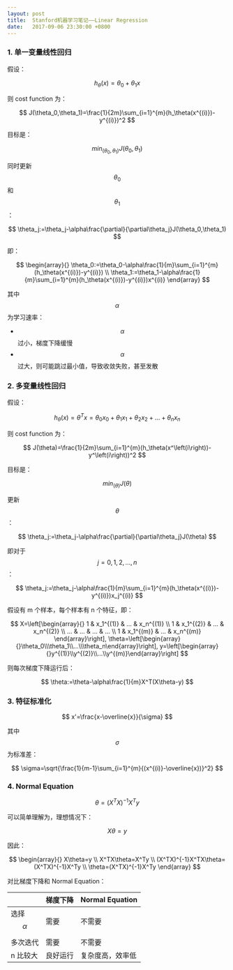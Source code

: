 ```yaml
---
layout: post
title:  Stanford机器学习笔记——Linear Regression
date:   2017-09-06 23:30:00 +0800
---
```


### 1. 单一变量线性回归

假设：

$$ h_\theta(x)=\theta_0+\theta_1x $$

则 cost function 为：

$$ J(\theta_0,\theta_1)=\frac{1}{2m}\sum_{i=1}^{m}(h_\theta(x^{(i)})-y^{(i)})^2 $$

目标是：

$$ min_\left(\theta_0,\theta_1\right)J(\theta_0,\theta_1) $$

同时更新 $$\theta_0$$ 和 $$\theta_1$$：

$$ \theta_j:=\theta_j-\alpha\frac{\partial}{\partial\theta_j}J(\theta_0,\theta_1) $$

即：

$$
\begin{array}{}
\theta_0:=\theta_0-\alpha\frac{1}{m}\sum_{i=1}^{m}(h_\theta(x^{(i)})-y^{(i)}) \\
\theta_1:=\theta_1-\alpha\frac{1}{m}\sum_{i=1}^{m}(h_\theta(x^{(i)})-y^{(i)})x^{(i)}
\end{array}
$$

其中 $$\alpha$$ 为学习速率：

- $$\alpha$$ 过小，梯度下降缓慢
- $$\alpha$$ 过大，则可能跳过最小值，导致收敛失败，甚至发散

### 2. 多变量线性回归

假设：

$$ h_\theta(x)=\theta^Tx=\theta_0x_0+\theta_1x_1+\theta_2x_2+...+\theta_nx_n $$

则 cost function 为：

$$ J(\theta)=\frac{1}{2m}\sum_{i=1}^{m}(h_\theta(x^\left(i\right))-y^\left(i\right))^2 $$

目标是：

$$ min_\left(\theta\right)J(\theta) $$

更新 $$ \theta $$：

$$ \theta_j:=\theta_j-\alpha\frac{\partial}{\partial\theta_j}J(\theta) $$

即对于 $$ j=0,1,2,...,n $$：

$$ \theta_j:=\theta_j-\alpha\frac{1}{m}\sum_{i=1}^{m}(h_\theta(x^{(i)})-y^{(i)})x_j^{(i)} $$

假设有 m 个样本，每个样本有 n 个特征，即：

$$
X=\left[\begin{array}{}
1 & x_1^{(1)} & ... & x_n^{(1)} \\
1 & x_1^{(2)}  & ... & x_n^{(2)} \\
... & ... & ... & ... \\
1 & x_1^{(m)}  & ... & x_n^{(m)}
\end{array}\right],
\theta=\left[\begin{array}{}\theta_0\\\theta_1\\...\\\theta_n\end{array}\right],
y=\left[\begin{array}{}y^{(1)}\\y^{(2)}\\...\\y^{(m)}\end{array}\right]
$$

则每次梯度下降运行后：

$$ \theta:=\theta-\alpha\frac{1}{m}X^T(X\theta-y) $$

### 3. 特征标准化

$$ x'=\frac{x-\overline{x}}{\sigma} $$

其中 $$ \sigma $$ 为标准差：

$$ \sigma=\sqrt{\frac{1}{m-1}\sum_{i=1}^{m}{(x^{(i)}-\overline{x})}^2} $$

### 4. Normal Equation

$$ \theta=(X^TX)^{-1}X^Ty $$

可以简单理解为，理想情况下：

$$ X\theta=y $$

因此：

$$
\begin{array}{}
X\theta=y \\
X^TX\theta=X^Ty \\
(X^TX)^{-1}X^TX\theta=(X^TX)^{-1}X^Ty \\
\theta=(X^TX)^{-1}X^Ty
\end{array}
$$

对比梯度下降和 Normal Equation：

| | 梯度下降 | Normal Equation |
|-|---------|-----------------|
| 选择 $$ \alpha $$ | 需要 | 不需要 |
| 多次迭代 | 需要 | 不需要 |
| n 比较大 | 良好运行 | 复杂度高，效率低 |